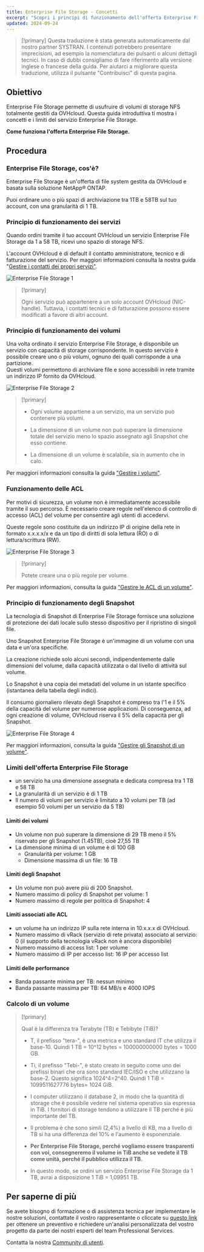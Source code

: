 ```yaml
---
title: Enterprise File Storage - Concetti
excerpt: "Scopri i principi di funzionamento dell'offerta Enterprise File Storage"
updated: 2024-09-24
---
```


> [!primary]
> Questa traduzione è stata generata automaticamente dal nostro partner SYSTRAN. I contenuti potrebbero presentare imprecisioni, ad esempio la nomenclatura dei pulsanti o alcuni dettagli tecnici. In caso di dubbi consigliamo di fare riferimento alla versione inglese o francese della guida. Per aiutarci a migliorare questa traduzione, utilizza il pulsante "Contribuisci" di questa pagina.
>

## Obiettivo

Enterprise File Storage permette di usufruire di volumi di storage NFS totalmente gestiti da OVHcloud. Questa guida introduttiva ti mostra i concetti e i limiti del servizio Enterprise File Storage.

**Come funziona l'offerta Enterprise File Storage.**

## Procedura

### Enterprise File Storage, cos'è?

Enterprise File Storage è un'offerta di file system gestita da OVHcloud e basata sulla soluzione NetApp&#174; ONTAP.

Puoi ordinare uno o più spazi di archiviazione tra 1TB e 58TB sul tuo account, con una granularità di 1 TB.

### Principio di funzionamento dei servizi

Quando ordini tramite il tuo account OVHcloud un servizio Enterprise File Storage da 1 a 58 TB, ricevi uno spazio di storage NFS.

L'account OVHcloud è di default il contatto amministratore, tecnico e di fatturazione del servizio. Per maggiori informazioni consulta la nostra guida "[Gestire i contatti dei propri servizi"](/pages/account_and_service_management/account_information/managing_contacts).

![Enterprise File Storage 1](images/Netapp_Concept_1.png)

> [!primary]
>
> Ogni servizio può appartenere a un solo account OVHcloud (NIC-handle). Tuttavia, i contatti tecnici e di fatturazione possono essere modificati a favore di altri account.
>

### Principio di funzionamento dei volumi

Una volta ordinato il servizio Enterprise File Storage, è disponibile un servizio con capacità di storage corrispondente. In questo servizio è possibile creare uno o più volumi, ognuno dei quali corrisponde a una partizione.
<br>Questi volumi permettono di archiviare file e sono accessibili in rete tramite un indirizzo IP fornito da OVHcloud.

![Enterprise File Storage 2](images/Netapp_Concept_2.png)

> [!primary]
>
> - Ogni volume appartiene a un servizio, ma un servizio può contenere più volumi.
>
> - La dimensione di un volume non può superare la dimensione totale del servizio meno lo spazio assegnato agli Snapshot che esso contiene.
>
> - La dimensione di un volume è scalabile, sia in aumento che in calo.
>

Per maggiori informazioni consulta la guida ["Gestire i volumi"](/pages/storage_and_backup/file_storage/enterprise_file_storage/netapp_volumes).

### Funzionamento delle ACL

Per motivi di sicurezza, un volume non è immediatamente accessibile tramite il suo percorso. È necessario creare regole nell'elenco di controllo di accesso (ACL) del volume per consentire agli utenti di accedervi.

Queste regole sono costituite da un indirizzo IP di origine della rete in formato x.x.x.x/x e da un tipo di diritti di sola lettura (RO) o di lettura/scrittura (RW).

![Enterprise File Storage 3](images/Netapp_Concept_3.png)

> [!primary]
>
> Potete creare una o più regole per volume.
>

Per maggiori informazioni, consulta la guida ["Gestire le ACL di un volume"](/pages/storage_and_backup/file_storage/enterprise_file_storage/netapp_volume_acl).

### Principio di funzionamento degli Snapshot

La tecnologia di Snapshot di Enterprise File Storage fornisce una soluzione di protezione dei dati locale sullo stesso dispositivo per il ripristino di singoli file.

Uno Snapshot Enterprise File Storage è un'immagine di un volume con una data e un'ora specifiche.

La creazione richiede solo alcuni secondi, indipendentemente dalle dimensioni del volume, dalla capacità utilizzata o dal livello di attività sul volume.

Lo Snapshot è una copia dei metadati del volume in un istante specifico (istantanea della tabella degli indici).

Il consumo giornaliero rilevato degli Snapshot è compreso tra l'1 e il 5% della capacità del volume per numerose applicazioni. Di conseguenza, ad ogni creazione di volume, OVHcloud riserva il 5% della capacità per gli Snapshot.

![Enterprise File Storage 4](images/Netapp_Concept_4.png)

Per maggiori informazioni, consulta la guida ["Gestire gli Snapshot di un volume"](/pages/storage_and_backup/file_storage/enterprise_file_storage/netapp_volume_snapshots).

### Limiti dell'offerta Enterprise File Storage

- un servizio ha una dimensione assegnata e dedicata compresa tra 1 TB e 58 TB
- La granularità di un servizio è di 1 TB
- Il numero di volumi per servizio è limitato a 10 volumi per TB (ad esempio 50 volumi per un servizio da 5 TB)

#### Limiti dei volumi

- Un volume non può superare la dimensione di 29 TB meno il 5% riservato per gli Snapshot (1.45TB), cioè 27,55 TB
- La dimensione minima di un volume è di 100 GB
    - Granularità per volume: 1 GB
    - Dimensione massima di un file: 16 TB

#### Limiti degli Snapshot

- Un volume non può avere più di 200 Snapshot.
- Numero massimo di policy di Snapshot per volume: 1
- Numero massimo di regole per politica di Snapshot: 4

#### Limiti associati alle ACL

- un volume ha un indirizzo IP sulla rete interna in 10.x.x.x di OVHcloud.
- Numero massimo di vRack (servizio di rete privata) associato al servizio: 0 (il supporto della tecnologia vRack non è ancora disponibile)
- Numero massimo di access list: 1 per volume
- Numero massimo di IP per accesso list: 16 IP per accesso list

#### Limiti delle performance

- Banda passante minima per TB: nessun minimo
- Banda passante massima per TB: 64 MB/s e 4000 IOPS

### Calcolo di un volume

> [!primary]
>
> Qual è la differenza tra Terabyte (TB) e Tebibyte (TiB)?
>
> - T, il prefisso "tera-", è una metrica e uno standard IT che utilizza il base-10. Quindi 1 TB = 10^12 bytes = 100000000000 bytes = 1000 GB.
>
> - Ti, il prefisso "Tebi-", è stato creato in seguito come uno dei prefissi binari che ora sono standard IEC/ISO e che utilizzano la base-2. Questo significa 1024^4=2^40. Quindi 1 TiB = 1099511627776 bytes= 1024 GiB.
>
> - I computer utilizzano il database 2, in modo che la quantità di storage che è possibile vedere nel sistema operativo sia espressa in TiB. I fornitori di storage tendono a utilizzare il TB perché è più importante del TB.
>
> - Il problema è che sono simili (2,4%) a livello di KB, ma a livello di TB si ha una differenza del 10% e l'aumento è esponenziale.
>
> - **Per Enterprise File Storage, perché vogliamo essere trasparenti con voi, consegneremo il volume in TiB anche se vedete il TB come unità, perché il pubblico utilizza il TB.**
>
> - In questo modo, se ordini un servizio Enterprise File Storage da 1 TB, avrai a disposizione 1 TiB = 1,09951 TB.
>

## Per saperne di più

Se avete bisogno di formazione o di assistenza tecnica per implementare le nostre soluzioni, contattate il vostro rappresentante o cliccate su [questo link](/links/professional-services) per ottenere un preventivo e richiedere un'analisi personalizzata del vostro progetto da parte dei nostri esperti del team Professional Services.

Contatta la nostra [Community di utenti](/links/community).
